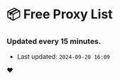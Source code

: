 # :package: Free Proxy List
### Updated every 15 minutes.

- Last updated: `2024-09-20 16:09`

:heart:
